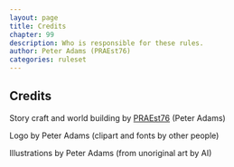 ```yaml
---
layout: page
title: Credits
chapter: 99
description: Who is responsible for these rules.
author: Peter Adams (PRAEst76)
categories: ruleset
---
```

## Credits

Story craft and world building by [PRAEst76](https://escapism.fi/PRAEst76) (Peter Adams)

Logo by Peter Adams (clipart and fonts by other people) 

Illustrations by Peter Adams (from unoriginal art by AI)

